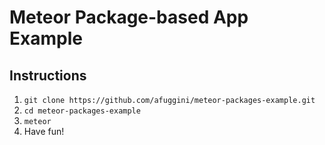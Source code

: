 # Meteor Package-based App Example

## Instructions

1. `git clone https://github.com/afuggini/meteor-packages-example.git`
2. `cd meteor-packages-example`
3. `meteor`
4. Have fun!
